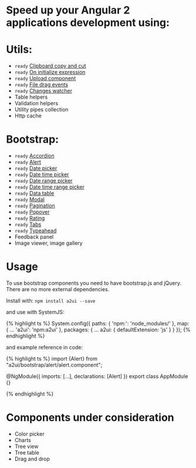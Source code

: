 # Speed up your Angular 2 applications development using:

# Utils:
* `ready` [Clipboard copy and cut](/utils/copy-and-cut)
* `ready` [On initialize expression](/utils/on-init)
* `ready` [Upload component](/utils/upload)
* `ready` [File drag events](/utils/file-drag-events)
* `ready` [Changes watcher](/utils/watcher)
* Table helpers
* Validation helpers
* Utility pipes collection
* Http cache

# Bootstrap:
* `ready` [Accordion](/bootstrap/accordion)
* `ready` [Alert](/bootstrap/alert)
* `ready` [Date picker](/bootstrap/date-picker)
* `ready` [Date time picker](/bootstrap/date-time-picker)
* `ready` [Date range picker](/bootstrap/date-range-picker)
* `ready` [Date time range picker](/bootstrap/date-time-range-picker)
* `ready` [Data table](/bootstrap/data-table)
* `ready` [Modal](/bootstrap/modal)
* `ready` [Pagination](/bootstrap/pagination)
* `ready` [Popover](/bootstrap/popover)
* `ready` [Rating](/bootstrap/rating)
* `ready` [Tabs](/bootstrap/tabs)
* `ready` [Typeahead](/bootstrap/typeahead)
* Feedback panel
* Image viewer, image gallery


# Usage
To use bootstrap components you need to have bootstrap.js and jQuery.
There are no more external dependencies.

Install with: `npm install a2ui --save`

and use with SystemJS:

{% highlight ts %}
    System.config({
        paths: {
            'npm:': 'node_modules/'
        },
        map: {
            ...
            'a2ui': 'npm:a2ui'
        },
        packages: {
            ...
            a2ui: {
                defaultExtension: 'js'
            }
        }
    });
{% endhighlight %}

and example reference in code:

{% highlight ts %}
import {Alert} from "a2ui/bootstrap/alert/alert.component";

@NgModule({
    imports: [...],
    declarations: [Alert]
})
export class AppModule {}

{% endhighlight %}

# Components under consideration

* Color picker
* Charts
* Tree view
* Tree table
* Drag and drop
